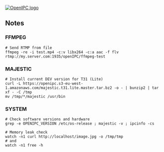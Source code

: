 [![OpenIPC logo][logo]][site_basic]


## Notes


### FFMPEG

```
# Send RTMP from file
ffmpeg -re -i test.mp4 -c:v libx264 -c:a aac -f flv rtmp://my.server.com:1935/openIPC/ffmpeg-test
```


### MAJESTIC

```
# Install current DEV version for T31 (Lite)
curl -L https://openipc.s3-eu-west-1.amazonaws.com/majestic.t31.lite.master.tar.bz2 -o - | bunzip2 | tar xf - -C /tmp
mv /tmp/*/majestic /usr/bin
```


### SYSTEM

```
# Check software versions and hardware
grep -e OPENIPC_VERSION /etc/os-release ; majestic -v ; ipcinfo -cs
```

```
# Memory leak check
watch -n1 curl http://localhost/image.jpg -o /tmp/tmp
# and
watch -n1 free -h
```


[logo]: https://openipc.org/assets/openipc-logo-black.svg
[site_basic]: https://openipc.org
[telegram_en]: https://t.me/OpenIPC
